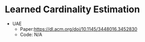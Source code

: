 # Learned Cardinality Estimation

  - UAE
    - Paper:https://dl.acm.org/doi/10.1145/3448016.3452830
    - Code: N/A